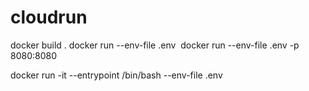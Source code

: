 # cloudrun

docker build .
docker run --env-file .env <image>
docker run --env-file .env -p 8080:8080 <image>

docker run -it --entrypoint /bin/bash --env-file .env <image>
